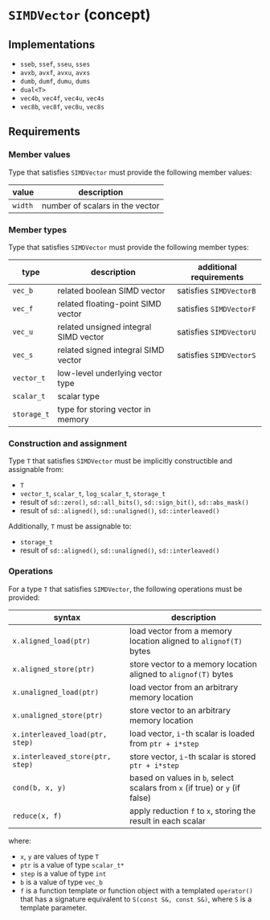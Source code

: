 # `SIMDVector` (concept)

## Implementations

* `sseb`, `ssef`, `sseu`, `sses`
* `avxb`, `avxf`, `avxu`, `avxs`
* `dumb`, `dumf`, `dumu`, `dums`
* `dual<T>`
* `vec4b`, `vec4f`, `vec4u`, `vec4s`
* `vec8b`, `vec8f`, `vec8u`, `vec8s`

## Requirements

### Member values

Type that satisfies `SIMDVector` must provide the following member values:

value   | description
--------|---------------------------------
`width` | number of scalars in the vector

### Member types

Type that satisfies `SIMDVector` must provide the following member types:

type           | description                                  | additional requirements
---------------|----------------------------------------------|-------------------------
`vec_b`        | related boolean SIMD vector                  | satisfies `SIMDVectorB`
`vec_f`        | related floating-point SIMD vector           | satisfies `SIMDVectorF`
`vec_u`        | related unsigned integral SIMD vector        | satisfies `SIMDVectorU`
`vec_s`        | related signed integral SIMD vector          | satisfies `SIMDVectorS`
`vector_t`     | low-level underlying vector type             |
`scalar_t`     | scalar type                                  |
`storage_t`    | type for storing vector in memory            |

### Construction and assignment

Type `T` that satisfies `SIMDVector` must be implicitly constructible and assignable from:
* `T`
* `vector_t`, `scalar_t`, `log_scalar_t`, `storage_t`
* result of `sd::zero()`, `sd::all_bits()`, `sd::sign_bit()`, `sd::abs_mask()`
* result of `sd::aligned()`, `sd::unaligned()`, `sd::interleaved()`

Additionally, `T` must be assignable to:
* `storage_t`
* result of `sd::aligned()`, `sd::unaligned()`, `sd::interleaved()`

### Operations

For a type `T` that satisfies `SIMDVector`, the following operations must be provided:

syntax                           | description
---------------------------------|-----------------------------------------------------------------------------
`x.aligned_load(ptr)`            | load vector from a memory location aligned to `alignof(T)` bytes
`x.aligned_store(ptr)`           | store vector to a memory location aligned to `alignof(T)` bytes
`x.unaligned_load(ptr)`          | load vector from an arbitrary memory location
`x.unaligned_store(ptr)`         | store vector to an arbitrary memory location
`x.interleaved_load(ptr, step)`  | load vector, `i`-th scalar is loaded from `ptr + i*step`
`x.interleaved_store(ptr, step)` | store vector, `i`-th scalar is stored `ptr + i*step`
`cond(b, x, y)`                  | based on values in `b`, select scalars from `x` (if true) or `y` (if false)
`reduce(x, f)`                   | apply reduction `f` to `x`, storing the result in each scalar

where:
* `x`, `y` are values of type `T`
* `ptr` is a value of type `scalar_t*`
* `step` is a value of type `int`
* `b` is a value of type `vec_b`
* `f` is a function template or function object with a templated `operator()` that has a signature equivalent to `S(const S&, const S&)`, where `S` is a template parameter.

